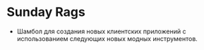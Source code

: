 # Sunday Rags

* Шамбол для создания новых клиентских приложений с использованием следующих новых модных инструментов. 